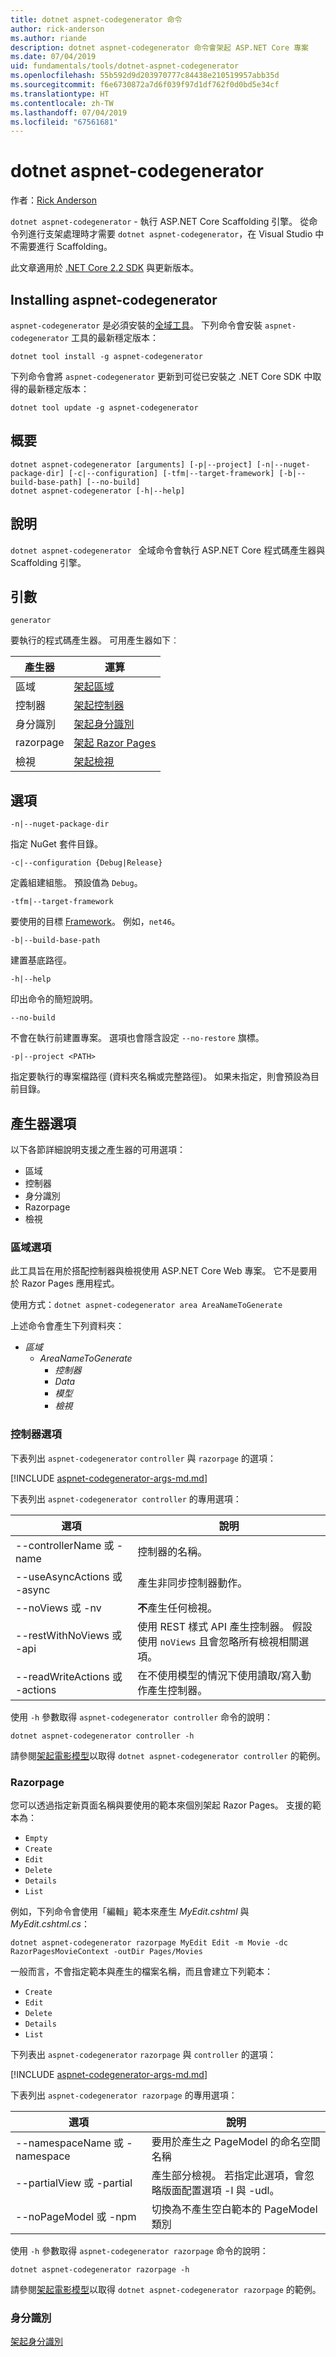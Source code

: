 ```yaml
---
title: dotnet aspnet-codegenerator 命令
author: rick-anderson
ms.author: riande
description: dotnet aspnet-codegenerator 命令會架起 ASP.NET Core 專案
ms.date: 07/04/2019
uid: fundamentals/tools/dotnet-aspnet-codegenerator
ms.openlocfilehash: 55b592d9d203970777c84438e210519957abb35d
ms.sourcegitcommit: f6e6730872a7d6f039f97d1df762f0d0bd5e34cf
ms.translationtype: HT
ms.contentlocale: zh-TW
ms.lasthandoff: 07/04/2019
ms.locfileid: "67561681"
---
```

# <a name="dotnet-aspnet-codegenerator"></a>dotnet aspnet-codegenerator

作者：[Rick Anderson](https://twitter.com/RickAndMSFT)

`dotnet aspnet-codegenerator` - 執行 ASP.NET Core Scaffolding 引擎。 從命令列進行支架處理時才需要 `dotnet aspnet-codegenerator`，在 Visual Studio 中不需要進行 Scaffolding。

此文章適用於 [.NET Core 2.2 SDK](https://dotnet.microsoft.com/download/dotnet-core/2.2) 與更新版本。

## <a name="installing-aspnet-codegenerator"></a>Installing aspnet-codegenerator

`aspnet-codegenerator` 是必須安裝的[全域工具](/dotnet/core/tools/global-tools)。 下列命令會安裝 `aspnet-codegenerator` 工具的最新穩定版本：

```console
dotnet tool install -g aspnet-codegenerator
```

下列命令會將 `aspnet-codegenerator` 更新到可從已安裝之 .NET Core SDK 中取得的最新穩定版本：

```console
dotnet tool update -g aspnet-codegenerator
```

## <a name="synopsis"></a>概要

```
dotnet aspnet-codegenerator [arguments] [-p|--project] [-n|--nuget-package-dir] [-c|--configuration] [-tfm|--target-framework] [-b|--build-base-path] [--no-build] 
dotnet aspnet-codegenerator [-h|--help]
```

## <a name="description"></a>說明

`dotnet aspnet-codegenerator ` 全域命令會執行 ASP.NET Core 程式碼產生器與 Scaffolding 引擎。

## <a name="arguments"></a>引數

`generator`

要執行的程式碼產生器。 可用產生器如下︰

| 產生器 | 運算 |
| ----------------- | ------------ | 
| 區域      | [架起區域](/aspnet/core/mvc/controllers/areas) |
  控制器| [架起控制器](/aspnet/core/tutorials/first-mvc-app/adding-model) |
  身分識別  | [架起身分識別](/aspnet/core/security/authentication/scaffold-identity) |
  razorpage | [架起 Razor Pages](/aspnet/core/tutorials/razor-pages/model) |
  檢視      | [架起檢視](/aspnet/core/mvc/views/overview) |

## <a name="options"></a>選項

`-n|--nuget-package-dir`

指定 NuGet 套件目錄。

`-c|--configuration {Debug|Release}`

定義組建組態。 預設值為 `Debug`。

`-tfm|--target-framework`

要使用的目標 [Framework](/dotnet/standard/frameworks)。 例如，`net46`。

`-b|--build-base-path`

建置基底路徑。

`-h|--help`

印出命令的簡短說明。

`--no-build`

不會在執行前建置專案。 選項也會隱含設定 `--no-restore` 旗標。

`-p|--project <PATH>`

指定要執行的專案檔路徑 (資料夾名稱或完整路徑)。 如果未指定，則會預設為目前目錄。

## <a name="generator-options"></a>產生器選項

以下各節詳細說明支援之產生器的可用選項：

* 區域
* 控制器
* 身分識別  
* Razorpage
* 檢視

<a name="area"></a>

### <a name="area-options"></a>區域選項

此工具旨在用於搭配控制器與檢視使用 ASP.NET Core Web 專案。 它不是要用於 Razor Pages 應用程式。

使用方式：`dotnet aspnet-codegenerator area AreaNameToGenerate`

上述命令會產生下列資料夾：

* *區域*
  * *AreaNameToGenerate*
    * *控制器*
    * *Data*
    * *模型*
    * *檢視*

<a name="ctl"></a>

### <a name="controller-options"></a>控制器選項

下表列出 `aspnet-codegenerator` `controller` 與 `razorpage` 的選項：

[!INCLUDE [aspnet-codegenerator-args-md.md](~/includes/aspnet-codegenerator-args-md.md)]

下表列出 `aspnet-codegenerator controller` 的專用選項：

| 選項               | 說明|
| ----------------- | ------------ |
| --controllerName 或 -name | 控制器的名稱。 |
| --useAsyncActions 或 -async | 產生非同步控制器動作。 |
| --noViews 或 -nv | **不**產生任何檢視。 |
| --restWithNoViews 或 -api  | 使用 REST 樣式 API 產生控制器。 假設使用 `noViews` 且會忽略所有檢視相關選項。 |
| --readWriteActions 或 -actions | 在不使用模型的情況下使用讀取/寫入動作產生控制器。 |

使用 `-h` 參數取得 `aspnet-codegenerator controller` 命令的說明：

```console
dotnet aspnet-codegenerator controller -h
```

請參閱[架起電影模型](/aspnet/core/tutorials/razor-pages/model)以取得 `dotnet aspnet-codegenerator controller` 的範例。

### <a name="razorpage"></a>Razorpage

<a name="rp"></a>

您可以透過指定新頁面名稱與要使用的範本來個別架起 Razor Pages。 支援的範本為：

* `Empty`
* `Create`
* `Edit`
* `Delete`
* `Details`
* `List`

例如，下列命令會使用「編輯」範本來產生 *MyEdit.cshtml* 與 *MyEdit.cshtml.cs*：

```console
dotnet aspnet-codegenerator razorpage MyEdit Edit -m Movie -dc RazorPagesMovieContext -outDir Pages/Movies
```

一般而言，不會指定範本與產生的檔案名稱，而且會建立下列範本：

* `Create`
* `Edit`
* `Delete`
* `Details`
* `List`

下列表出 `aspnet-codegenerator` `razorpage` 與 `controller` 的選項：

[!INCLUDE [aspnet-codegenerator-args-md.md](~/includes/aspnet-codegenerator-args-md.md)]

下表列出 `aspnet-codegenerator razorpage` 的專用選項：

| 選項               | 說明|
| ----------------- | ------------ |
|   --namespaceName 或 -namespace | 要用於產生之 PageModel 的命名空間名稱 |
| --partialView 或 -partial | 產生部分檢視。 若指定此選項，會忽略版面配置選項 -l 與 -udl。 |
| --noPageModel 或 -npm | 切換為不產生空白範本的 PageModel 類別 |

使用 `-h` 參數取得 `aspnet-codegenerator razorpage` 命令的說明：

```console
dotnet aspnet-codegenerator razorpage -h
```

請參閱[架起電影模型](/aspnet/core/tutorials/razor-pages/model)以取得 `dotnet aspnet-codegenerator razorpage` 的範例。

### <a name="identity"></a>身分識別

[架起身分識別](/aspnet/core/security/authentication/scaffold-identity)